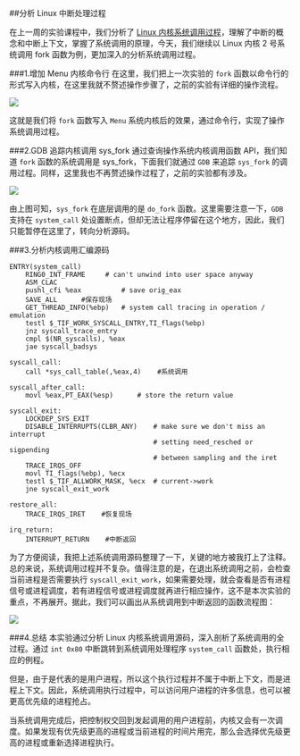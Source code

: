 ##分析 Linux 中断处理过程

在上一周的实验课程中，我们分析了 [Linux 内核系统调用过程](http://www.jianshu.com/p/0e25bee35c66)，理解了中断的概念和中断上下文，掌握了系统调用的原理，今天，我们继续以 Linux 内核 2 号系统调用 fork 函数为例，更加深入的分析系统调用过程。

###1.增加 Menu 内核命令行
在这里，我们把上一次实验的 `fork` 函数以命令行的形式写入内核，在这里我就不赘述操作步骤了，之前的实验有详细的操作流程。  

![](http://upload-images.jianshu.io/upload_images/1627862-00d9a712d8b4ab0c.png?imageMogr2/auto-orient/strip%7CimageView2/2/w/1240)

这就是我们将 `fork` 函数写入 `Menu` 系统内核后的效果，通过命令行，实现了操作系统调用过程。

###2.GDB 追踪内核调用 sys_fork
通过查询操作系统内核调用函数 API，我们知道 `fork` 函数的系统调用是 sys_fork，下面我们就通过 `GDB` 来追踪 `sys_fork` 的调用过程。同样，这里我也不再赘述操作过程了，之前的实验都有涉及。  

![](http://upload-images.jianshu.io/upload_images/1627862-3b4351a25a059d49.png?imageMogr2/auto-orient/strip%7CimageView2/2/w/1240)  

由上图可知，`sys_fork` 在底层调用的是 `do_fork` 函数。这里需要注意一下，`GDB` 支持在 `system_call` 处设置断点，但却无法让程序停留在这个地方，因此，我们只能暂停在这里了，转向分析源码。

###3.分析内核调用汇编源码

```
ENTRY(system_call)
	RING0_INT_FRAME		# can't unwind into user space anyway
	ASM_CLAC
	pushl_cfi %eax			# save orig_eax
	SAVE_ALL      #保存现场
	GET_THREAD_INFO(%ebp)	# system call tracing in operation / emulation
	testl $_TIF_WORK_SYSCALL_ENTRY,TI_flags(%ebp)
	jnz syscall_trace_entry
	cmpl $(NR_syscalls), %eax
	jae syscall_badsys

syscall_call:
	call *sys_call_table(,%eax,4)    #系统调用

syscall_after_call:
	movl %eax,PT_EAX(%esp)		# store the return value

syscall_exit:
	LOCKDEP_SYS_EXIT
	DISABLE_INTERRUPTS(CLBR_ANY)	# make sure we don't miss an interrupt
									# setting need_resched or sigpending
									# between sampling and the iret
	TRACE_IRQS_OFF
	movl TI_flags(%ebp), %ecx
	testl $_TIF_ALLWORK_MASK, %ecx	# current->work
	jne syscall_exit_work

restore_all:
	TRACE_IRQS_IRET    #恢复现场

irq_return:
	INTERRUPT_RETURN    #中断返回
```
为了方便阅读，我把上述系统调用源码整理了一下，关键的地方被我打上了注释。总的来说，系统调用过程并不复杂。值得注意的是，在退出系统调用之前，会检查当前进程是否需要执行 `syscall_exit_work`，如果需要处理，就会查看是否有进程信号或进程调度，若有进程信号或进程调度就再进行相应操作，这不是本次实验的重点，不再展开。据此，我们可以画出从系统调用到中断返回的函数流程图：  

![](http://upload-images.jianshu.io/upload_images/1627862-049ddde62865145a.png?imageMogr2/auto-orient/strip%7CimageView2/2/w/1240)

###4.总结
本实验通过分析 Linux 内核系统调用源码，深入剖析了系统调用的全过程。通过 `int 0x80` 中断跳转到系统调用处理程序 `system_call` 函数处，执行相应的例程。

但是，由于是代表的是用户进程，所以这个执行过程并不属于中断上下文，而是进程上下文。因此，系统调用执行过程中，可以访问用户进程的许多信息，也可以被更高优先级的进程抢占。

当系统调用完成后，把控制权交回到发起调用的用户进程前，内核又会有一次调度。如果发现有优先级更高的进程或当前进程的时间片用完，那么会选择优先级更高的进程或重新选择进程执行。
